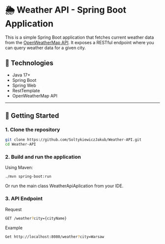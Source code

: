 # 🌦️ Weather API - Spring Boot Application

This is a simple Spring Boot application that fetches current weather data from the [OpenWeatherMap API](https://openweathermap.org/api). It exposes a RESTful endpoint where you can query weather data for a given city.

## 🔧 Technologies

- Java 17+
- Spring Boot
- Spring Web
- RestTemplate
- OpenWeatherMap API

---

## 🚀 Getting Started

### 1. Clone the repository

```bash
git clone https://github.com/SoltykiewiczJakub/Weather-API.git
cd Weather-API

```
### 2. Build and run the application
Using Maven:
```bash
./mvn spring-boot:run
```
Or run the main class WeatherApiAplication from your IDE.

### 3. API Endpoint
Request
```bash
GET /weather?city={cityName}
```
Example
```bash
Get http://localhost:8080/weather?city=Warsaw
```
